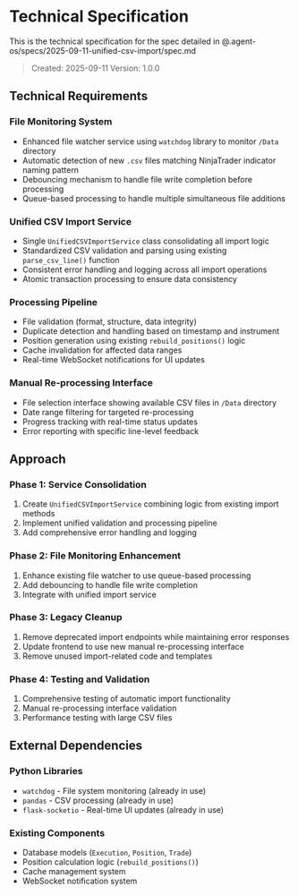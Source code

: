 # Technical Specification

This is the technical specification for the spec detailed in @.agent-os/specs/2025-09-11-unified-csv-import/spec.md

> Created: 2025-09-11
> Version: 1.0.0

## Technical Requirements

### File Monitoring System
- Enhanced file watcher service using `watchdog` library to monitor `/Data` directory
- Automatic detection of new `.csv` files matching NinjaTrader indicator naming pattern
- Debouncing mechanism to handle file write completion before processing
- Queue-based processing to handle multiple simultaneous file additions

### Unified CSV Import Service
- Single `UnifiedCSVImportService` class consolidating all import logic
- Standardized CSV validation and parsing using existing `parse_csv_line()` function
- Consistent error handling and logging across all import operations
- Atomic transaction processing to ensure data consistency

### Processing Pipeline
- File validation (format, structure, data integrity)
- Duplicate detection and handling based on timestamp and instrument
- Position generation using existing `rebuild_positions()` logic
- Cache invalidation for affected data ranges
- Real-time WebSocket notifications for UI updates

### Manual Re-processing Interface
- File selection interface showing available CSV files in `/Data` directory
- Date range filtering for targeted re-processing
- Progress tracking with real-time status updates
- Error reporting with specific line-level feedback

## Approach

### Phase 1: Service Consolidation
1. Create `UnifiedCSVImportService` combining logic from existing import methods
2. Implement unified validation and processing pipeline
3. Add comprehensive error handling and logging

### Phase 2: File Monitoring Enhancement
1. Enhance existing file watcher to use queue-based processing
2. Add debouncing to handle file write completion
3. Integrate with unified import service

### Phase 3: Legacy Cleanup
1. Remove deprecated import endpoints while maintaining error responses
2. Update frontend to use new manual re-processing interface
3. Remove unused import-related code and templates

### Phase 4: Testing and Validation
1. Comprehensive testing of automatic import functionality
2. Manual re-processing interface validation
3. Performance testing with large CSV files

## External Dependencies

### Python Libraries
- `watchdog` - File system monitoring (already in use)
- `pandas` - CSV processing (already in use)
- `flask-socketio` - Real-time UI updates (already in use)

### Existing Components
- Database models (`Execution`, `Position`, `Trade`)
- Position calculation logic (`rebuild_positions()`)
- Cache management system
- WebSocket notification system